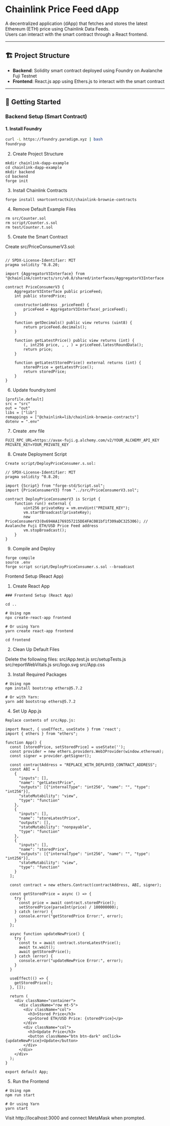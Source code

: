 # Chainlink Price Feed dApp

A decentralized application (dApp) that fetches and stores the latest Ethereum (ETH) price using Chainlink Data Feeds.  
Users can interact with the smart contract through a React frontend.

---

## 🏗 Project Structure

- **Backend**: Solidity smart contract deployed using Foundry on Avalanche Fuji Testnet
- **Frontend**: React.js app using Ethers.js to interact with the smart contract

---

## 🚀 Getting Started

### Backend Setup (Smart Contract)

#### 1. Install Foundry

```bash
curl -L https://foundry.paradigm.xyz | bash
foundryup
```

2. Create Project Structure
```
mkdir chainlink-dapp-example
cd chainlink-dapp-example
mkdir backend
cd backend
forge init
```

3. Install Chainlink Contracts
```
forge install smartcontractkit/chainlink-brownie-contracts
```

4. Remove Default Example Files
```
rm src/Counter.sol
rm script/Counter.s.sol
rm test/Counter.t.sol
```

5. Create the Smart Contract

Create src/PriceConsumerV3.sol:

```

// SPDX-License-Identifier: MIT
pragma solidity ^0.8.20;

import {AggregatorV3Interface} from "@chainlink/contracts/src/v0.8/shared/interfaces/AggregatorV3Interface.sol";

contract PriceConsumerV3 {
    AggregatorV3Interface public priceFeed;
    int public storedPrice;

    constructor(address _priceFeed) {
        priceFeed = AggregatorV3Interface(_priceFeed);
    }

    function getDecimals() public view returns (uint8) {
        return priceFeed.decimals();
    }

    function getLatestPrice() public view returns (int) {
        (, int256 price, , , ) = priceFeed.latestRoundData();
        return price;
    }

    function getLatestStoredPrice() external returns (int) {
        storedPrice = getLatestPrice();
        return storedPrice;
    }
}

```

6. Update foundry.toml

```
[profile.default]
src = "src"
out = "out"
libs = ["lib"]
remappings = ["@chainlink=lib/chainlink-brownie-contracts"]
dotenv = ".env"

```

7. Create .env file
```
FUJI_RPC_URL=https://avax-fuji.g.alchemy.com/v2/YOUR_ALCHEMY_API_KEY
PRIVATE_KEY=YOUR_PRIVATE_KEY
```

8. Create Deployment Script
```
Create script/DeployPriceConsumer.s.sol:

// SPDX-License-Identifier: MIT
pragma solidity ^0.8.20;

import {Script} from "forge-std/Script.sol";
import {PriceConsumerV3} from "../src/PriceConsumerV3.sol";

contract DeployPriceConsumerV3 is Script {
    function run() external {
        uint256 privateKey = vm.envUint("PRIVATE_KEY");
        vm.startBroadcast(privateKey);
        new PriceConsumerV3(0x694AA1769357215DE4FAC081bf1f309aDC325306); // Avalanche Fuji ETH/USD Price Feed address
        vm.stopBroadcast();
    }
}
```
9. Compile and Deploy
```
forge compile
source .env
forge script script/DeployPriceConsumer.s.sol --broadcast
```

Frontend Setup (React App)
1. Create React App
```
### Frontend Setup (React App)

cd ..

# Using npm
npx create-react-app frontend

# Or using Yarn
yarn create react-app frontend

cd frontend
```

2. Clean Up Default Files

Delete the following files:
src/App.test.js
src/setupTests.js
src/reportWebVitals.js
src/logo.svg
src/App.css

3. Install Required Packages
```
# Using npm
npm install bootstrap ethers@5.7.2 

# Or with Yarn:
yarn add bootstrap ethers@5.7.2

```
4. Set Up App.js
```
Replace contents of src/App.js:

import React, { useEffect, useState } from 'react';
import { ethers } from "ethers";

function App() {
  const [storedPrice, setStoredPrice] = useState('');
  const provider = new ethers.providers.Web3Provider(window.ethereum);
  const signer = provider.getSigner();

  const contractAddress = "REPLACE_WITH_DEPLOYED_CONTRACT_ADDRESS";
  const ABI = [
    {
      "inputs": [],
      "name": "getLatestPrice",
      "outputs": [{"internalType": "int256", "name": "", "type": "int256"}],
      "stateMutability": "view",
      "type": "function"
    },
    {
      "inputs": [],
      "name": "storeLatestPrice",
      "outputs": [],
      "stateMutability": "nonpayable",
      "type": "function"
    },
    {
      "inputs": [],
      "name": "storedPrice",
      "outputs": [{"internalType": "int256", "name": "", "type": "int256"}],
      "stateMutability": "view",
      "type": "function"
    }
  ];

  const contract = new ethers.Contract(contractAddress, ABI, signer);

  const getStoredPrice = async () => {
    try {
      const price = await contract.storedPrice();
      setStoredPrice(parseInt(price) / 100000000);
    } catch (error) {
      console.error("getStoredPrice Error:", error);
    }
  };

  async function updateNewPrice() {
    try {
      const tx = await contract.storeLatestPrice();
      await tx.wait();
      await getStoredPrice();
    } catch (error) {
      console.error("updateNewPrice Error:", error);
    }
  }

  useEffect(() => {
    getStoredPrice();
  }, []);

  return (
    <div className="container">
      <div className="row mt-5">
        <div className="col">
          <h3>Stored Price</h3>
          <p>Stored ETH/USD Price: {storedPrice}</p>
        </div>
        <div className="col">
          <h3>Update Price</h3>
          <button className="btn btn-dark" onClick={updateNewPrice}>Update</button>
        </div>
      </div>
    </div>
  );
}

export default App;
```
5. Run the Frontend
```
# Using npm
npm run start

# Or using Yarn
yarn start
```
Visit http://localhost:3000 and connect MetaMask when prompted.
